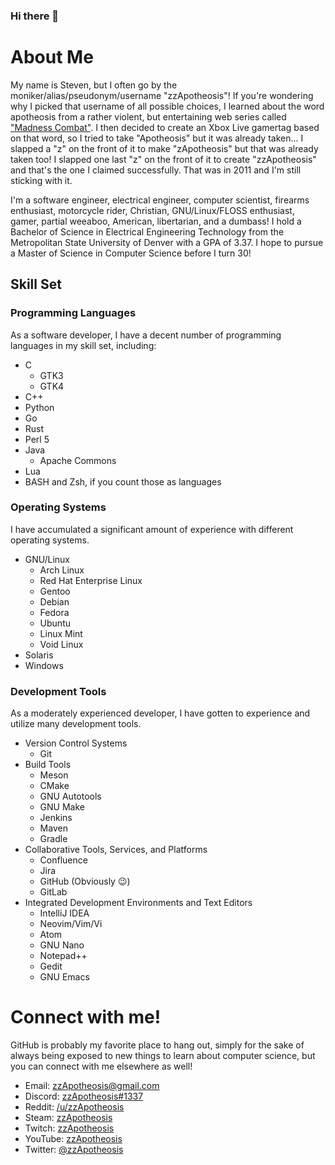 ### Hi there 👋

# About Me

My name is Steven, but I often go by the moniker/alias/pseudonym/username "zzApotheosis"! If you're wondering why I picked that username of all possible choices, I learned about the word apotheosis from a rather violent, but entertaining web series called ["Madness Combat"](https://www.youtube.com/watch?v=rbitqTpQb78). I then decided to create an Xbox Live gamertag based on that word, so I tried to take "Apotheosis" but it was already taken... I slapped a "z" on the front of it to make "zApotheosis" but that was already taken too! I slapped one last "z" on the front of it to create "zzApotheosis" and that's the one I claimed successfully. That was in 2011 and I'm still sticking with it.

I'm a software engineer, electrical engineer, computer scientist, firearms enthusiast, motorcycle rider, Christian, GNU/Linux/FLOSS enthusiast, gamer, partial weeaboo, American, libertarian, and a dumbass! I hold a Bachelor of Science in Electrical Engineering Technology from the Metropolitan State University of Denver with a GPA of 3.37. I hope to pursue a Master of Science in Computer Science before I turn 30!

## Skill Set

### Programming Languages

As a software developer, I have a decent number of programming languages in my skill set, including:
- C
  - GTK3
  - GTK4
- C++
- Python
- Go
- Rust
- Perl 5
- Java
  - Apache Commons
- Lua
- BASH and Zsh, if you count those as languages

### Operating Systems

I have accumulated a significant amount of experience with different operating systems.
- GNU/Linux
  - Arch Linux
  - Red Hat Enterprise Linux
  - Gentoo
  - Debian
  - Fedora
  - Ubuntu
  - Linux Mint
  - Void Linux
- Solaris
- Windows

### Development Tools

As a moderately experienced developer, I have gotten to experience and utilize many development tools.
- Version Control Systems
  - Git
- Build Tools
  - Meson
  - CMake
  - GNU Autotools
  - GNU Make
  - Jenkins
  - Maven
  - Gradle
- Collaborative Tools, Services, and Platforms
  - Confluence
  - Jira
  - GitHub (Obviously 😉️)
  - GitLab
- Integrated Development Environments and Text Editors
  - IntelliJ IDEA
  - Neovim/Vim/Vi
  - Atom
  - GNU Nano
  - Notepad++
  - Gedit
  - GNU Emacs

# Connect with me!

GitHub is probably my favorite place to hang out, simply for the sake of always being exposed to new things to learn about computer science, but you can connect with me elsewhere as well!
- Email: [zzApotheosis@gmail.com](mailto:zzApotheosis@gmail.com)
- Discord: [zzApotheosis#1337](https://discord.com/invite/MRvacFY)
- Reddit: [/u/zzApotheosis](https://reddit.com/u/zzApotheosis)
- Steam: [zzApotheosis](https://steamcommunity.com/id/zzApotheosis/)
- Twitch: [zzApotheosis](https://twitch.tv/zzApotheosis)
- YouTube: [zzApotheosis](https://youtube.com/zzApotheosis)
- Twitter: [@zzApotheosis](https://twitter.com/zzApotheosis)

